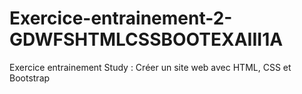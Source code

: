# Exercice-entrainement-2-GDWFSHTMLCSSBOOTEXAIII1A
Exercice entrainement Study : Créer un site web avec HTML, CSS et Bootstrap
